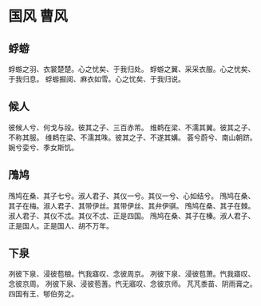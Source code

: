 # 国风 曹风


## 蜉蝣

蜉蝣之羽、衣裳楚楚。心之忧矣、于我归处。
蜉蝣之翼、采采衣服。心之忧矣、于我归息。
蜉蝣掘阅、麻衣如雪。心之忧矣、于我归说。


## 候人

彼候人兮、何戈与祋。彼其之子、三百赤芾。
维鹈在梁、不濡其翼。彼其之子、不称其服。
维鹈在梁、不濡其咮。彼其之子、不遂其媾。
荟兮蔚兮、南山朝跻。婉兮娈兮、季女斯饥。


## 鳲鸠

鳲鸠在桑、其子七兮。淑人君子、其仪一兮。其仪一兮、心如结兮。
鳲鸠在桑、其子在梅。淑人君子、其带伊丝。其带伊丝、其弁伊骐。
鳲鸠在桑、其子在棘。淑人君子、其仪不忒。其仪不忒、正是四国。
鳲鸠在桑、其子在榛。淑人君子、正是国人。正是国人、胡不万年。


## 下泉

冽彼下泉、浸彼苞稂。忾我寤叹、念彼周京。
冽彼下泉、浸彼苞萧。忾我寤叹、念彼京周。
冽彼下泉、浸彼苞蓍。忾无寤叹、念彼京师。
芃芃黍苗、阴雨膏之。四国有王、郇伯劳之。

